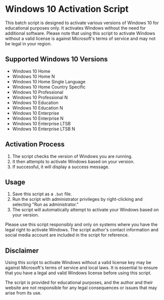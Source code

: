 # Windows 10 Activation Script

This batch script is designed to activate various versions of Windows 10 for educational purposes only. It activates Windows without the need for additional software. Please note that using this script to activate Windows without a valid license is against Microsoft's terms of service and may not be legal in your region.

## Supported Windows 10 Versions

- Windows 10 Home
- Windows 10 Home N
- Windows 10 Home Single Language
- Windows 10 Home Country Specific
- Windows 10 Professional
- Windows 10 Professional N
- Windows 10 Education
- Windows 10 Education N
- Windows 10 Enterprise
- Windows 10 Enterprise N
- Windows 10 Enterprise LTSB
- Windows 10 Enterprise LTSB N

## Activation Process

1. The script checks the version of Windows you are running.
2. It then attempts to activate Windows based on your version.
3. If successful, it will display a success message.

## Usage

1. Save this script as a `.bat` file.
2. Run the script with administrator privileges by right-clicking and selecting "Run as administrator."
3. The script will automatically attempt to activate your Windows based on your version.

Please use this script responsibly and only on systems where you have the legal right to activate Windows. The script author's contact information and social media account are included in the script for reference.

## Disclaimer

Using this script to activate Windows without a valid license key may be against Microsoft's terms of service and local laws. It is essential to ensure that you have a legal and valid Windows license before using this script.

The script is provided for educational purposes, and the author and their website are not responsible for any legal consequences or issues that may arise from its use.
